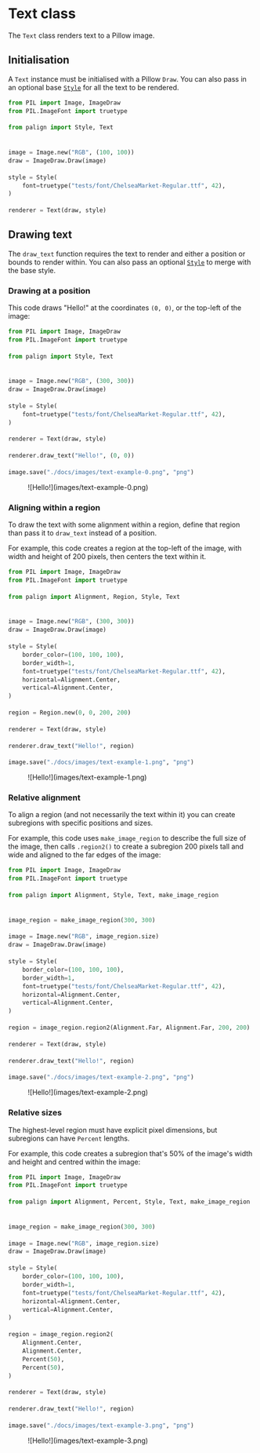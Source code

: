 # Text class

The `Text` class renders text to a Pillow image.

## Initialisation

A `Text` instance must be initialised with a Pillow `Draw`. You can also pass in an optional base [`Style`](./style.md) for all the text to be rendered.

```python
from PIL import Image, ImageDraw
from PIL.ImageFont import truetype

from palign import Style, Text


image = Image.new("RGB", (100, 100))
draw = ImageDraw.Draw(image)

style = Style(
    font=truetype("tests/font/ChelseaMarket-Regular.ttf", 42),
)

renderer = Text(draw, style)
```

## Drawing text

The `draw_text` function requires the text to render and either a position or bounds to render within. You can also pass an optional [`Style`](./style.md) to merge with the base style.

### Drawing at a position

This code draws "Hello!" at the coordinates `(0, 0)`, or the top-left of the image:

```python
from PIL import Image, ImageDraw
from PIL.ImageFont import truetype

from palign import Style, Text


image = Image.new("RGB", (300, 300))
draw = ImageDraw.Draw(image)

style = Style(
    font=truetype("tests/font/ChelseaMarket-Regular.ttf", 42),
)

renderer = Text(draw, style)

renderer.draw_text("Hello!", (0, 0))

image.save("./docs/images/text-example-0.png", "png")
```

<figure markdown>
  ![Hello!](images/text-example-0.png)
</figure>

### Aligning within a region

To draw the text with some alignment within a region, define that region than pass it to `draw_text` instead of a position.

For example, this code creates a region at the top-left of the image, with width and height of 200 pixels, then centers the text within it.

```python
from PIL import Image, ImageDraw
from PIL.ImageFont import truetype

from palign import Alignment, Region, Style, Text


image = Image.new("RGB", (300, 300))
draw = ImageDraw.Draw(image)

style = Style(
    border_color=(100, 100, 100),
    border_width=1,
    font=truetype("tests/font/ChelseaMarket-Regular.ttf", 42),
    horizontal=Alignment.Center,
    vertical=Alignment.Center,
)

region = Region.new(0, 0, 200, 200)

renderer = Text(draw, style)

renderer.draw_text("Hello!", region)

image.save("./docs/images/text-example-1.png", "png")
```

<figure markdown>
  ![Hello!](images/text-example-1.png)
</figure>

### Relative alignment

To align a region (and not necessarily the text within it) you can create subregions with specific positions and sizes.

For example, this code uses `make_image_region` to describe the full size of the image, then calls `.region2()` to create a subregion 200 pixels tall and wide and aligned to the far edges of the image:

```python
from PIL import Image, ImageDraw
from PIL.ImageFont import truetype

from palign import Alignment, Style, Text, make_image_region


image_region = make_image_region(300, 300)

image = Image.new("RGB", image_region.size)
draw = ImageDraw.Draw(image)

style = Style(
    border_color=(100, 100, 100),
    border_width=1,
    font=truetype("tests/font/ChelseaMarket-Regular.ttf", 42),
    horizontal=Alignment.Center,
    vertical=Alignment.Center,
)

region = image_region.region2(Alignment.Far, Alignment.Far, 200, 200)

renderer = Text(draw, style)

renderer.draw_text("Hello!", region)

image.save("./docs/images/text-example-2.png", "png")
```

<figure markdown>
  ![Hello!](images/text-example-2.png)
</figure>

### Relative sizes

The highest-level region must have explicit pixel dimensions, but subregions can have `Percent` lengths.

For example, this code creates a subregion that's 50% of the image's width and height and centred within the image:

```python
from PIL import Image, ImageDraw
from PIL.ImageFont import truetype

from palign import Alignment, Percent, Style, Text, make_image_region


image_region = make_image_region(300, 300)

image = Image.new("RGB", image_region.size)
draw = ImageDraw.Draw(image)

style = Style(
    border_color=(100, 100, 100),
    border_width=1,
    font=truetype("tests/font/ChelseaMarket-Regular.ttf", 42),
    horizontal=Alignment.Center,
    vertical=Alignment.Center,
)

region = image_region.region2(
    Alignment.Center,
    Alignment.Center,
    Percent(50),
    Percent(50),
)

renderer = Text(draw, style)

renderer.draw_text("Hello!", region)

image.save("./docs/images/text-example-3.png", "png")
```

<figure markdown>
  ![Hello!](images/text-example-3.png)
</figure>
